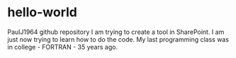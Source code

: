 # hello-world
PaulJ1964 github repository
I am trying to create a tool in SharePoint.  I am just now trying to learn how to do the code.  My last programming class was in college - FORTRAN - 35 years ago.
